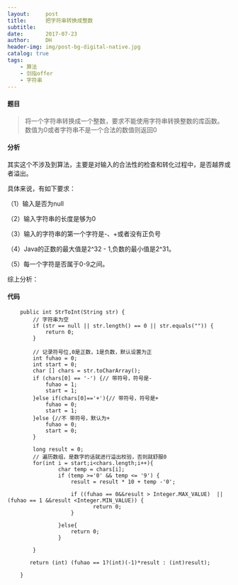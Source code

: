 ```yaml
---
layout:     post
title:      把字符串转换成整数
subtitle:   
date:       2017-07-23
author:     DH
header-img: img/post-bg-digital-native.jpg
catalog: true
tags:
    - 算法
    - 剑指offer
    - 字符串
---
```

#### 题目

>将一个字符串转换成一个整数，要求不能使用字符串转换整数的库函数。 数值为0或者字符串不是一个合法的数值则返回0

#### 分析

其实这个不涉及到算法，主要是对输入的合法性的检查和转化过程中，是否越界或者溢出。

具体来说，有如下要求：

（1）输入是否为null

（2）输入字符串的长度是够为0

（3）输入的字符串的第一个字符是-、+或者没有正负号

（4）Java的正数的最大值是2^32 - 1,负数的最小值是2^31。

（5）每一个字符是否属于0-9之间。

综上分析：

#### 代码

```
	public int StrToInt(String str) {
		// 字符串为空
        if (str == null || str.length() == 0 || str.equals("")) {
			return 0;
		}
        
        // 记录符号位,0是正数，1是负数，默认设置为正
        int fuhao = 0;
        int start = 0;
        char [] chars = str.toCharArray();
        if (chars[0] == '-') {// 带符号，符号是-
			fuhao = 1;
			start = 1;
		}else if(chars[0]=='+'){// 带符号，符号是+
			fuhao = 0;
			start = 1;
		}else {//不 带符号，默认为+
			fuhao = 0;
			start = 0;
		}
        
        long result = 0;
        // 遍历数组，是数字的话就进行溢出校验，否则就舒服0
        for(int i = start;i<chars.length;i++){
        	    char temp = chars[i];
        	    if (temp >='0' && temp <= '9') {
					result = result * 10 + temp -'0';
				
					if ((fuhao == 0&&result > Integer.MAX_VALUE)  || (fuhao == 1 &&result <Integer.MIN_VALUE)) {
						   return 0;
					}
					
				}else{
					return 0;
				}
        	
        }
        
       return (int) (fuhao == 1?(int)(-1)*result : (int)result);
        
    }		

```
